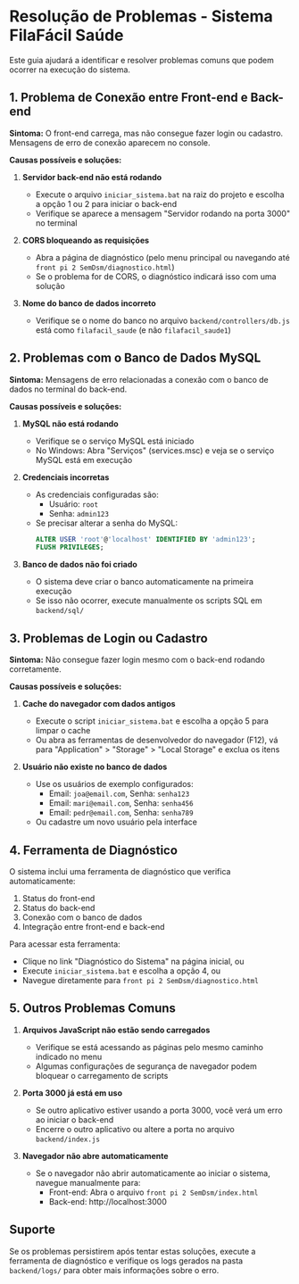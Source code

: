 # Resolução de Problemas - Sistema FilaFácil Saúde

Este guia ajudará a identificar e resolver problemas comuns que podem ocorrer na execução do sistema.

## 1. Problema de Conexão entre Front-end e Back-end

**Sintoma:** O front-end carrega, mas não consegue fazer login ou cadastro. Mensagens de erro de conexão aparecem no console.

**Causas possíveis e soluções:**

1. **Servidor back-end não está rodando**
   - Execute o arquivo `iniciar_sistema.bat` na raiz do projeto e escolha a opção 1 ou 2 para iniciar o back-end
   - Verifique se aparece a mensagem "Servidor rodando na porta 3000" no terminal

2. **CORS bloqueando as requisições**
   - Abra a página de diagnóstico (pelo menu principal ou navegando até `front pi 2 SemDsm/diagnostico.html`)
   - Se o problema for de CORS, o diagnóstico indicará isso com uma solução

3. **Nome do banco de dados incorreto**
   - Verifique se o nome do banco no arquivo `backend/controllers/db.js` está como `filafacil_saude` (e não `filafacil_saude1`)

## 2. Problemas com o Banco de Dados MySQL

**Sintoma:** Mensagens de erro relacionadas a conexão com o banco de dados no terminal do back-end.

**Causas possíveis e soluções:**

1. **MySQL não está rodando**
   - Verifique se o serviço MySQL está iniciado
   - No Windows: Abra "Serviços" (services.msc) e veja se o serviço MySQL está em execução

2. **Credenciais incorretas**
   - As credenciais configuradas são:
     - Usuário: `root`
     - Senha: `admin123`
   - Se precisar alterar a senha do MySQL:
     ```sql
     ALTER USER 'root'@'localhost' IDENTIFIED BY 'admin123';
     FLUSH PRIVILEGES;
     ```

3. **Banco de dados não foi criado**
   - O sistema deve criar o banco automaticamente na primeira execução
   - Se isso não ocorrer, execute manualmente os scripts SQL em `backend/sql/`

## 3. Problemas de Login ou Cadastro

**Sintoma:** Não consegue fazer login mesmo com o back-end rodando corretamente.

**Causas possíveis e soluções:**

1. **Cache do navegador com dados antigos**
   - Execute o script `iniciar_sistema.bat` e escolha a opção 5 para limpar o cache
   - Ou abra as ferramentas de desenvolvedor do navegador (F12), vá para "Application" > "Storage" > "Local Storage" e exclua os itens

2. **Usuário não existe no banco de dados**
   - Use os usuários de exemplo configurados:
     - Email: `joa@email.com`, Senha: `senha123`
     - Email: `mari@email.com`, Senha: `senha456`
     - Email: `pedr@email.com`, Senha: `senha789`
   - Ou cadastre um novo usuário pela interface

## 4. Ferramenta de Diagnóstico

O sistema inclui uma ferramenta de diagnóstico que verifica automaticamente:

1. Status do front-end
2. Status do back-end
3. Conexão com o banco de dados
4. Integração entre front-end e back-end

Para acessar esta ferramenta:
- Clique no link "Diagnóstico do Sistema" na página inicial, ou
- Execute `iniciar_sistema.bat` e escolha a opção 4, ou
- Navegue diretamente para `front pi 2 SemDsm/diagnostico.html`

## 5. Outros Problemas Comuns

1. **Arquivos JavaScript não estão sendo carregados**
   - Verifique se está acessando as páginas pelo mesmo caminho indicado no menu
   - Algumas configurações de segurança de navegador podem bloquear o carregamento de scripts

2. **Porta 3000 já está em uso**
   - Se outro aplicativo estiver usando a porta 3000, você verá um erro ao iniciar o back-end
   - Encerre o outro aplicativo ou altere a porta no arquivo `backend/index.js`

3. **Navegador não abre automaticamente**
   - Se o navegador não abrir automaticamente ao iniciar o sistema, navegue manualmente para:
     - Front-end: Abra o arquivo `front pi 2 SemDsm/index.html`
     - Back-end: http://localhost:3000

## Suporte

Se os problemas persistirem após tentar estas soluções, execute a ferramenta de diagnóstico e verifique os logs gerados na pasta `backend/logs/` para obter mais informações sobre o erro.
